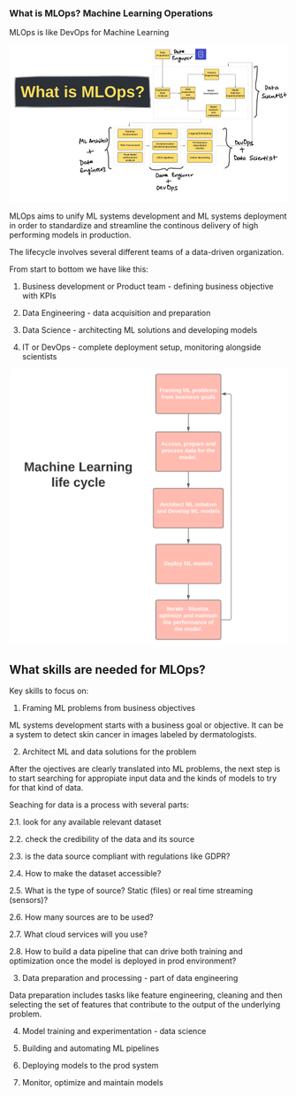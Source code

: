 ### What is MLOps? Machine Learning Operations

MLOps is like DevOps for Machine Learning

![MLOps](image.png)

MLOps aims to unify ML systems development and ML systems deployment in order to standardize and streamline the continous delivery of high performing models in production.

The lifecycle involves several different teams of a data-driven organization.

From start to bottom we have like this:

1. Business development or Product team - defining business objective with KPIs

2. Data Engineering - data acquisition and preparation

3. Data Science - architecting ML solutions and developing models

4. IT or DevOps - complete deployment setup, monitoring alongside scientists

![ML lifecycle](image-1.png)


What skills are needed for MLOps?
---

Key skills to focus on:

1. Framing ML problems from business objectives

ML systems development starts with a business goal or objective. It can be a system to detect skin cancer in images labeled by dermatologists.

2. Architect ML and data solutions for the problem

After the ojectives are clearly translated into ML problems, the next step is to start searching for appropiate input data and the kinds of models to try for that kind of data.

Seaching for data is a process with several parts:

2.1. look for any available relevant dataset

2.2. check the credibility of the data and its source

2.3. is the data source compliant with regulations like GDPR?

2.4. How to make the dataset accessible?

2.5. What is the type of source? Static (files) or real time streaming (sensors)?

2.6. How many sources are to be used?

2.7. What cloud services will you use?

2.8. How to build a data pipeline that can drive both training and optimization once the model is deployed in prod environment?

3. Data preparation and processing - part of data engineering

Data preparation includes tasks like feature engineering, cleaning and then selecting the set of features that contribute to the output of the underlying problem.

4. Model training and experimentation - data science

5. Building and automating ML pipelines

6. Deploying models to the prod system

7. Monitor, optimize and maintain models

